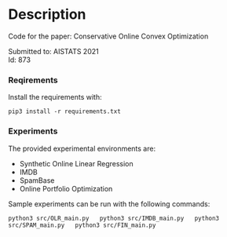 # Description

Code for the paper: Conservative Online Convex Optimization

Submitted to: AISTATS 2021  
Id: 873 

### Reqirements
 Install the requirements with:

 ```
 pip3 install -r requirements.txt
 ```

### Experiments

The provided experimental environments are: 

* Synthetic Online Linear Regression
* IMDB
* SpamBase
* Online Portfolio Optimization

Sample experiments can be run with the following commands:

`
python3 src/OLR_main.py  
python3 src/IMDB_main.py  
python3 src/SPAM_main.py  
python3 src/FIN_main.py   
`
